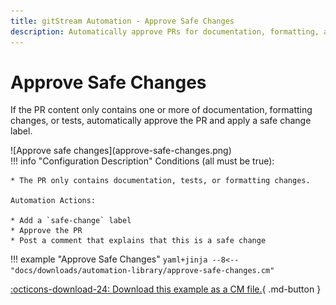 ```yaml
---
title: gitStream Automation - Approve Safe Changes
description: Automatically approve PRs for documentation, formatting, and tests.
---
```

# Approve Safe Changes

If the PR content only contains one or more of documentation, formatting changes, or tests, automatically approve the PR and apply a safe change label.
<div class="automationImage" style="align:right" markdown="1">![Approve safe changes](approve-safe-changes.png)</div>
<div class="automationDescription" markdown="1">
!!! info "Configuration Description"
    Conditions (all must be true):

    * The PR only contains documentation, tests, or formatting changes.

    Automation Actions:

    * Add a `safe-change` label
    * Approve the PR
    * Post a comment that explains that this is a safe change

</div>



!!! example "Approve Safe Changes"
    ```yaml+jinja
    --8<-- "docs/downloads/automation-library/approve-safe-changes.cm"
    ```
    <div class="result" markdown>
      <span>
      [:octicons-download-24: Download this example as a CM file.](/downloads/automation-library/approve-safe-changes.cm){ .md-button }
      </span>
    </div>

<style>


  </style>
